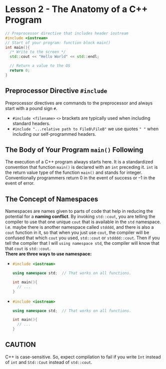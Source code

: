 # Lesson 2 - The Anatomy of a C++ Program
``` c++
// Preprocessor directive that includes header iostream 
#include <iostream> 
// Start of your program: function block main()
int main(){
  /* Write to the screen */
  std::cout << "Hello World" << std::endl;

  // Return a value to the OS 
  return 0;
}
```
## Preprocessor Directive `#include`
Preprocessor directives are commands to the preprocessor and always start with a pound sign `#`.
* `#include <filename>` `<>` brackets are typically used when including standard headers.
* `#include "...relative path to FileB\FileB"` we use quotes `" "` when including our self-programmed headers.

## The Body of Your Program `main()` Following
The execution of a C++ program always starts here. It is a standardized convention that function `main()` is declared with an `int` preceding it. `int` is the return value type of the function `main()` and stands for integer. Conventionally programmers return 0 in the event of success or –1 in the event of error.

## The Concept of Namespaces 
Namespaces are names given to parts of code that help in reducing the potential for a **naming conflict**. By invoking `std::cout`, you are telling the compiler to use that one unique `cout` that is available in the `std` namespace.   
i.e. maybe there is another namespace called `stdddd`, and there is also a `cout` function in it, so that when you just use `cout`, the compiler will be confused that which `cout` you used, `std::cout` or `stdddd::cout`. Then if you tell the compiler that I will `using namespace std`, the compiler will know that that `cout` is `std::cout`.  
**There are three ways to use namespace:**  
* ```c++
  #include <iostream>
  
  using namespace std;  // That works on all functions.
  
  int main(){
    // ...
  }
  ```
* ```c++
  #include <iostream>
  
  using namespace std;  // That works on all functions.
  
  int main(){
    // ...
  }
  ```
  



## CAUTION
C++ is case-sensitive. So, expect compilation to fail if you write `Int` instead of `int` and `Std::Cout` instead of `std::cout`.
